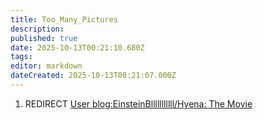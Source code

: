 ```yaml
---
title: Too_Many_Pictures
description: 
published: true
date: 2025-10-13T00:21:10.680Z
tags: 
editor: markdown
dateCreated: 2025-10-13T00:21:07.000Z
---
```


1.  REDIRECT [User blog:EinsteinBlllllllllll/Hyena: The
    Movie](User_blog:EinsteinBlllllllllll/Hyena:_The_Movie "wikilink")